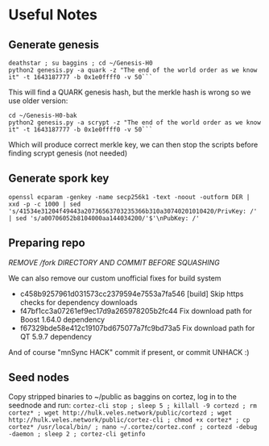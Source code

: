 # Useful Notes

## Generate genesis
```
deathstar ; su baggins ; cd ~/Genesis-H0
python2 genesis.py -a quark -z "The end of the world order as we know it" -t 1643187777 -b 0x1e0ffff0 -v 50```
````
This will find a QUARK genesis hash, but the merkle hash is wrong so we use older version:
```
cd ~/Genesis-H0-bak
python2 genesis.py -a scrypt -z "The end of the world order as we know it" -t 1643187777 -b 0x1e0ffff0 -v 50```
````
Which will produce correct merkle key, we can then stop the scripts before finding scrypt genesis (not needed)

## Generate spork key
```openssl ecparam -genkey -name secp256k1 -text -noout -outform DER | xxd -p -c 1000 | sed 's/41534e31204f49443a20736563703235366b310a30740201010420/PrivKey: /' | sed 's/a00706052b8104000aa144034200/'$'\nPubKey: /'```

## Preparing repo
*REMOVE /fork DIRECTORY AND COMMIT BEFORE SQUASHING*

We can also remove our custom unofficial fixes for build system
- c458b9257961d031573cc2379594e7553a7fa546	[build] Skip https checks for dependency downloads
- f47bf1cc3a07261ef9ec17d9a265978205b2fc44	Fix download path for Boost 1.64.0 dependency
- f67329bde58e412c19107bd675077a7fc9bd73a5	Fix download path for QT 5.9.7 dependency

And of course "mnSync HACK" commit if present, or commit UNHACK :)

## Seed nodes
Copy stripped binaries to ~/public as baggins on cortez, log in to the seednode and run:
```cortez-cli stop ; sleep 5 ; killall -9 cortezd ; rm cortez* ; wget http://hulk.veles.network/public/cortezd ; wget http://hulk.veles.network/public/cortez-cli ; chmod +x cortez* ; cp cortez* /usr/local/bin/ ; nano ~/.cortez/cortez.conf ; cortezd -debug -daemon ; sleep 2 ; cortez-cli getinfo```

